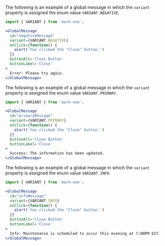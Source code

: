 The following is an example of a global message in which the `variant` property is assigned the enum value `VARIANT.NEGATIVE`.
```jsx
import { VARIANT } from 'mark-one';

<GlobalMessage
  id="negativeMessage"
  variant={VARIANT.NEGATIVE}
  onClick={function() {
    alert('You clicked the "Close" button.')
  }}
  buttonAlt='Close Button'
  buttonLabel='Close'
>
  Error: Please try again.
</GlobalMessage>
```

The following is an example of a global message in which the `variant` property is assigned the enum value `VARIANT.PRIMARY`.
```jsx
import { VARIANT } from 'mark-one';

<GlobalMessage
  id="primaryMessage"
  variant={VARIANT.PRIMARY}
  onClick={function() {
    alert('You clicked the "Close" button.')
  }}
  buttonAlt='Close Button'
  buttonLabel='Close'
>
  Success: The information has been updated.
</GlobalMessage>
```

The following is an example of a global message in which the `variant` property is assigned the enum value `VARIANT.INFO`.
```jsx
import { VARIANT } from 'mark-one';

<GlobalMessage
  id="infoMessage"
  variant={VARIANT.INFO}
  onClick={function() {
    alert('You clicked the "Close" button.')
  }}
  buttonAlt='Close Button'
  buttonLabel='Close'
>
  Info: Maintenance is scheduled to occur this evening at 7:00PM EST.
</GlobalMessage>
```